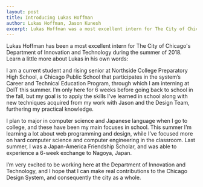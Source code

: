 ```yaml
---
layout: post
title: Introducing Lukas Hoffman
author: Lukas Hoffman, Jason Kunesh
excerpt: Lukas Hoffman was a most excellent intern for The City of Chicago's Department of Innovation and Technology during the summer of 2018. Learn a little more about Lukas in his own words.
---
```


Lukas Hoffman has been a most excellent intern for The City of Chicago's Department of Innovation and Technology during the summer of 2018. Learn a little more about Lukas in his own words:

I am a current student and rising senior at Northside College Preparatory High School, a Chicago Public School that participates in the system’s Career and Technical Education Program, through which I am interning at DoIT this summer. I’m only here for 6 weeks before going back to school in the fall, but my goal is to apply the skills I’ve learned in school along with new techniques acquired from my work with Jason and the Design Team, furthering my practical knowledge.

I plan to major in computer science and Japanese language when I go to college, and these have been my main focuses in school. This summer I’m learning a lot about web programming and design, while I’ve focused more on hard computer science and computer engineering in the classroom. Last summer, I was a Japan-America Friendship Scholar, and was able to experience a 6-week exchange to Nagoya, Japan. 

I’m very excited to be working here at the Department of Innovation and Technology, and I hope that I can make real contributions to the Chicago Design System, and consequently the city as a whole.

